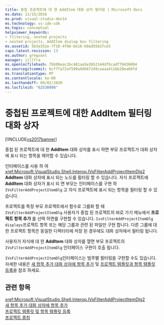 ```yaml
---
title: 중첩 프로젝트에 대 한 AddItem 대화 상자 필터링 | Microsoft Docs
ms.date: 11/15/2016
ms.prod: visual-studio-dev14
ms.technology: vs-ide-sdk
ms.topic: conceptual
helpviewer_keywords:
- filtering, nested projects
- nested projects, AddItem dialog box filtering
ms.assetid: 5b3e352e-7f18-4f66-be16-b0ad55637ce5
caps.latest.revision: 13
ms.author: gregvanl
manager: jillfra
ms.openlocfilehash: 7bb98eac2bc481aa5e3652144dfbcadf70430d04
ms.sourcegitcommit: 6cfffa72af599a9d667249caaaa411bb28ea69fd
ms.translationtype: MT
ms.contentlocale: ko-KR
ms.lasthandoff: 09/02/2020
ms.locfileid: "62538098"
---
```

# <a name="filtering-the-additem-dialog-box-for-nested-projects"></a>중첩된 프로젝트에 대한 AddItem 필터링 대화 상자
[!INCLUDE[vs2017banner](../../includes/vs2017banner.md)]

중첩 된 프로젝트에 대 한 **AddItem** 대화 상자를 표시 하면 부모 프로젝트가 대화 상자에 표시 되는 항목을 제어할 수 있습니다.  
  
 인터페이스를 사용 하 여 <xref:Microsoft.VisualStudio.Shell.Interop.IVsFilterAddProjectItemDlg2> **AddItem** 대화 상자에 표시 되는 노드를 필터링 할 수 있습니다. 자식 프로젝트에 **AddItem** 대화 상자가 표시 되 면 부모는 인터페이스를 구현 하 `IVsFilterAddProjectItemDlg` 고 자식 프로젝트에 표시 되는 항목을 필터링 할 수 있습니다.  
  
 프로젝트를 특정 부모 프로젝트에서 함수로 그룹화 할 때 `IVsFilterAddProjectItemDlg` 사용자가 중첩 된 프로젝트의 바로 가기 메뉴에서 **프로젝트 항목 추가** 를 선택 하면를 구현할 수 있습니다. `IvsFilterAddProjectItemDlg displays`프로젝트 항목 또는 해당 그룹과 관련 된 파일만 구현 합니다. 다른 그룹에 대 한 프로젝트 항목은 동일한 디렉터리에 저장 된 경우에도 대화 상자에서 필터링 됩니다.  
  
 사용자가 자식에 대 한 **AddItem** 대화 상자를 열면 부모 프로젝트의 `IVsFilterAddProjectItemDlg` 인터페이스 구현이 호출 됩니다.  
  
 `IVsFilterAddProjectItemDlg`인터페이스는 범주별 필터링을 구현할 수도 있습니다. 자세한 내용은 [새 항목 추가 대화 상자에 항목 추가](../../extensibility/internals/adding-items-to-the-add-new-item-dialog-boxes.md) 및 [프로젝트 템플릿과 항목 템플릿 등록](../../extensibility/internals/registering-project-and-item-templates.md)을 참조 하세요.  
  
## <a name="see-also"></a>관련 항목  
 <xref:Microsoft.VisualStudio.Shell.Interop.IVsFilterAddProjectItemDlg2>   
 [새 항목 추가 대화 상자에 항목 추가](../../extensibility/internals/adding-items-to-the-add-new-item-dialog-boxes.md)   
 [프로젝트 템플릿 및 항목 템플릿 등록](../../extensibility/internals/registering-project-and-item-templates.md)   
 [프로젝트 중첩](../../extensibility/internals/nesting-projects.md)
